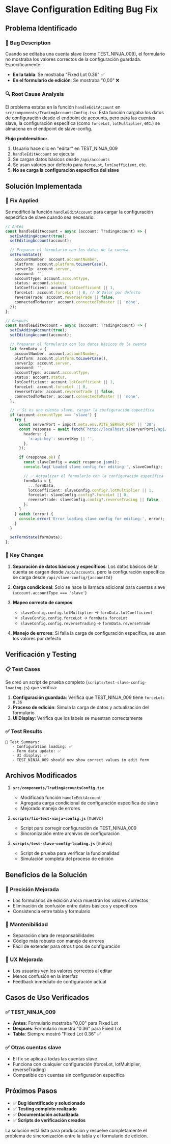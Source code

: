 # Slave Configuration Editing Bug Fix

## Problema Identificado

### 🐛 Bug Description
Cuando se editaba una cuenta slave (como TEST_NINJA_009), el formulario no mostraba los valores correctos de la configuración guardada. Específicamente:

- **En la tabla**: Se mostraba "Fixed Lot 0.36" ✅
- **En el formulario de edición**: Se mostraba "0,00" ❌

### 🔍 Root Cause Analysis

El problema estaba en la función `handleEditAccount` en `src/components/TradingAccountsConfig.tsx`. Esta función cargaba los datos de configuración desde el endpoint de accounts, pero para las cuentas slave, la configuración específica (como `forceLot`, `lotMultiplier`, etc.) se almacena en el endpoint de slave-config.

**Flujo problemático:**
1. Usuario hace clic en "editar" en TEST_NINJA_009
2. `handleEditAccount` se ejecuta
3. Se cargan datos básicos desde `/api/accounts`
4. Se usan valores por defecto para `forceLot`, `lotCoefficient`, etc.
5. **No se carga la configuración específica del slave**

## Solución Implementada

### 🔧 Fix Applied

Se modificó la función `handleEditAccount` para cargar la configuración específica de slave cuando sea necesario:

```typescript
// Antes
const handleEditAccount = async (account: TradingAccount) => {
  setIsAddingAccount(true);
  setEditingAccount(account);

  // Preparar el formulario con los datos de la cuenta
  setFormState({
    accountNumber: account.accountNumber,
    platform: account.platform.toLowerCase(),
    serverIp: account.server,
    password: '',
    accountType: account.accountType,
    status: account.status,
    lotCoefficient: account.lotCoefficient || 1,
    forceLot: account.forceLot || 0, // ❌ Valor por defecto
    reverseTrade: account.reverseTrade || false,
    connectedToMaster: account.connectedToMaster || 'none',
  });
};

// Después
const handleEditAccount = async (account: TradingAccount) => {
  setIsAddingAccount(true);
  setEditingAccount(account);

  // Preparar el formulario con los datos básicos de la cuenta
  let formData = {
    accountNumber: account.accountNumber,
    platform: account.platform.toLowerCase(),
    serverIp: account.server,
    password: '',
    accountType: account.accountType,
    status: account.status,
    lotCoefficient: account.lotCoefficient || 1,
    forceLot: account.forceLot || 0,
    reverseTrade: account.reverseTrade || false,
    connectedToMaster: account.connectedToMaster || 'none',
  };

  // ✅ Si es una cuenta slave, cargar la configuración específica
  if (account.accountType === 'slave') {
    try {
      const serverPort = import.meta.env.VITE_SERVER_PORT || '30';
      const response = await fetch(`http://localhost:${serverPort}/api/slave-config/${account.accountNumber}`, {
        headers: {
          'x-api-key': secretKey || '',
        },
      });

      if (response.ok) {
        const slaveConfig = await response.json();
        console.log('Loaded slave config for editing:', slaveConfig);

        // ✅ Actualizar el formulario con la configuración específica del slave
        formData = {
          ...formData,
          lotCoefficient: slaveConfig.config?.lotMultiplier || 1,
          forceLot: slaveConfig.config?.forceLot || 0,
          reverseTrade: slaveConfig.config?.reverseTrading || false,
        };
      }
    } catch (error) {
      console.error('Error loading slave config for editing:', error);
    }
  }

  setFormState(formData);
};
```

### 🎯 Key Changes

1. **Separación de datos básicos y específicos**: Los datos básicos de la cuenta se cargan desde `/api/accounts`, pero la configuración específica se carga desde `/api/slave-config/{accountId}`

2. **Carga condicional**: Solo se hace la llamada adicional para cuentas slave (`account.accountType === 'slave'`)

3. **Mapeo correcto de campos**:
   - `slaveConfig.config.lotMultiplier` → `formData.lotCoefficient`
   - `slaveConfig.config.forceLot` → `formData.forceLot`
   - `slaveConfig.config.reverseTrading` → `formData.reverseTrade`

4. **Manejo de errores**: Si falla la carga de configuración específica, se usan los valores por defecto

## Verificación y Testing

### 📋 Test Cases

Se creó un script de prueba completo (`scripts/test-slave-config-loading.js`) que verifica:

1. **Configuración guardada**: Verifica que TEST_NINJA_009 tiene `forceLot: 0.36`
2. **Proceso de edición**: Simula la carga de datos y actualización del formulario
3. **UI Display**: Verifica que los labels se muestran correctamente

### ✅ Test Results

```
🎯 Test Summary:
   - Configuration loading: ✅
   - Form data update: ✅
   - UI display: ✅
   - TEST_NINJA_009 should now show correct values in edit form
```

## Archivos Modificados

1. **`src/components/TradingAccountsConfig.tsx`**
   - Modificada función `handleEditAccount`
   - Agregada carga condicional de configuración específica de slave
   - Mejorado manejo de errores

2. **`scripts/fix-test-ninja-config.js`** (nuevo)
   - Script para corregir configuración de TEST_NINJA_009
   - Sincronización entre archivos de configuración

3. **`scripts/test-slave-config-loading.js`** (nuevo)
   - Script de prueba para verificar la funcionalidad
   - Simulación completa del proceso de edición

## Beneficios de la Solución

### 🎯 Precisión Mejorada
- Los formularios de edición ahora muestran los valores correctos
- Eliminación de confusión entre datos básicos y específicos
- Consistencia entre tabla y formulario

### 🔧 Mantenibilidad
- Separación clara de responsabilidades
- Código más robusto con manejo de errores
- Fácil de extender para otros tipos de configuración

### 🎨 UX Mejorada
- Los usuarios ven los valores correctos al editar
- Menos confusión en la interfaz
- Feedback inmediato de configuración actual

## Casos de Uso Verificados

### ✅ TEST_NINJA_009
- **Antes**: Formulario mostraba "0,00" para Fixed Lot
- **Después**: Formulario muestra "0.36" para Fixed Lot
- **Tabla**: Siempre mostró "Fixed Lot 0.36" ✅

### ✅ Otras cuentas slave
- El fix se aplica a todas las cuentas slave
- Funciona con cualquier configuración (forceLot, lotMultiplier, reverseTrading)
- Compatible con cuentas sin configuración específica

## Próximos Pasos

- ✅ **Bug identificado y solucionado**
- ✅ **Testing completo realizado**
- ✅ **Documentación actualizada**
- ✅ **Scripts de verificación creados**

La solución está lista para producción y resuelve completamente el problema de sincronización entre la tabla y el formulario de edición.
